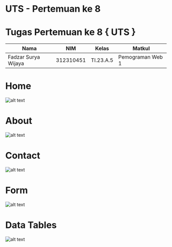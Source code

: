 # UTS - Pertemuan ke 8
# Tugas Pertemuan ke 8 { UTS }


|**Nama**|**NIM**|**Kelas**|**Matkul**|
|----|---|-----|------|
|Fadzar Surya Wijaya|312310451|TI.23.A.5|Pemograman Web 1|

# Home
![alt text]([home.png](https://github.com/Bayu543/UTS_pemogramanweb1/blob/main/Screenshots/Datatables.PNG?raw=true))



# About
![alt text](about.png)

# Contact
![alt text](contact.png)

# Form
![alt text](form.png)

# Data Tables
![alt text](datatables.png)
